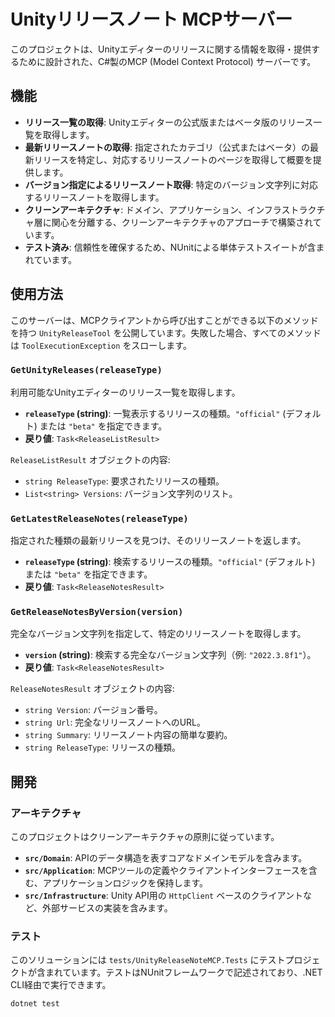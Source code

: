 # Unityリリースノート MCPサーバー

このプロジェクトは、Unityエディターのリリースに関する情報を取得・提供するために設計された、C#製のMCP (Model Context Protocol) サーバーです。

## 機能

-   **リリース一覧の取得**: Unityエディターの公式版またはベータ版のリリース一覧を取得します。
-   **最新リリースノートの取得**: 指定されたカテゴリ（公式またはベータ）の最新リリースを特定し、対応するリリースノートのページを取得して概要を提供します。
-   **バージョン指定によるリリースノート取得**: 特定のバージョン文字列に対応するリリースノートを取得します。
-   **クリーンアーキテクチャ**: ドメイン、アプリケーション、インフラストラクチャ層に関心を分離する、クリーンアーキテクチャのアプローチで構築されています。
-   **テスト済み**: 信頼性を確保するため、NUnitによる単体テストスイートが含まれています。

## 使用方法

このサーバーは、MCPクライアントから呼び出すことができる以下のメソッドを持つ `UnityReleaseTool` を公開しています。失敗した場合、すべてのメソッドは `ToolExecutionException` をスローします。

### `GetUnityReleases(releaseType)`

利用可能なUnityエディターのリリース一覧を取得します。

-   **`releaseType` (string)**: 一覧表示するリリースの種類。`"official"` (デフォルト) または `"beta"` を指定できます。
-   **戻り値**: `Task<ReleaseListResult>`

`ReleaseListResult` オブジェクトの内容:
-   `string ReleaseType`: 要求されたリリースの種類。
-   `List<string> Versions`: バージョン文字列のリスト。

### `GetLatestReleaseNotes(releaseType)`

指定された種類の最新リリースを見つけ、そのリリースノートを返します。

-   **`releaseType` (string)**: 検索するリリースの種類。`"official"` (デフォルト) または `"beta"` を指定できます。
-   **戻り値**: `Task<ReleaseNotesResult>`

### `GetReleaseNotesByVersion(version)`

完全なバージョン文字列を指定して、特定のリリースノートを取得します。

-   **`version` (string)**: 検索する完全なバージョン文字列（例: `"2022.3.8f1"`）。
-   **戻り値**: `Task<ReleaseNotesResult>`

`ReleaseNotesResult` オブジェクトの内容:
-   `string Version`: バージョン番号。
-   `string Url`: 完全なリリースノートへのURL。
-   `string Summary`: リリースノート内容の簡単な要約。
-   `string ReleaseType`: リリースの種類。

## 開発

### アーキテクチャ

このプロジェクトはクリーンアーキテクチャの原則に従っています。

-   **`src/Domain`**: APIのデータ構造を表すコアなドメインモデルを含みます。
-   **`src/Application`**: MCPツールの定義やクライアントインターフェースを含む、アプリケーションロジックを保持します。
-   **`src/Infrastructure`**: Unity API用の `HttpClient` ベースのクライアントなど、外部サービスの実装を含みます。

### テスト

このソリューションには `tests/UnityReleaseNoteMCP.Tests` にテストプロジェクトが含まれています。テストはNUnitフレームワークで記述されており、.NET CLI経由で実行できます。

```sh
dotnet test
```
